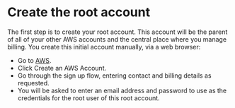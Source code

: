 # Create the root account

The first step is to create your root account. This account will be the parent of all of your other AWS accounts and the central place where you manage billing. You create this initial account manually, via a web browser:

- Go to [AWS](https://aws.amazon.com).
- Click Create an AWS Account.
- Go through the sign up flow, entering contact and billing details as requested.
- You will be asked to enter an email address and password to use as the credentials for the root user of this root account.


<!-- ##DOCS-SOURCER-START
{
  "sourcePlugin": "local-copier",
  "hash": "1a99aa01895f6501a3b02d3c2c087c59"
}
##DOCS-SOURCER-END -->
